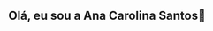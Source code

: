 ## Olá, eu sou a Ana Carolina Santos👋

<!--

- 🔭 Hoje eu trabalho como Técnica em T.I.
- 🌱Estudando: Automação Industrial na Federal
  Linguagens já aprendidas C#, Java, JavaScript.
- 😄 Pronome: Ela/ Dela.

-->
